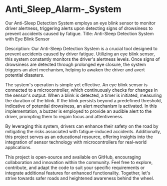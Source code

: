 # Anti_Sleep_Alarm-_System
Our Anti-Sleep Detection System employs an eye blink sensor to monitor driver alertness, triggering alerts upon detecting signs of drowsiness to prevent accidents caused by fatigue.
Title: Anti-Sleep Detection System with Eye Blink Sensor

Description:
Our Anti-Sleep Detection System is a crucial tool designed to prevent accidents caused by driver fatigue. Utilizing an eye blink sensor, this system constantly monitors the driver's alertness levels. Once signs of drowsiness are detected through prolonged eye closure, the system triggers an alert mechanism, helping to awaken the driver and avert potential disasters.

The system's operation is simple yet effective. An eye blink sensor is connected to a microcontroller, which continuously checks for changes in the sensor's output. When a blink is detected, a timer is initiated, measuring the duration of the blink. If the blink persists beyond a predefined threshold, indicative of potential drowsiness, an alert mechanism is activated. In this implementation, a buzzer is employed to provide an audible alert to the driver, prompting them to regain focus and attentiveness.

By leveraging this system, drivers can enhance their safety on the road by mitigating the risks associated with fatigue-induced accidents. Additionally, this project serves as an educational resource, offering insights into the integration of sensor technology with microcontrollers for real-world applications.

This project is open-source and available on GitHub, encouraging collaboration and innovation within the community. Feel free to explore, contribute, and adapt the code to suit your specific requirements or integrate additional features for enhanced functionality. Together, let's strive towards safer roads and heightened awareness behind the wheel.
